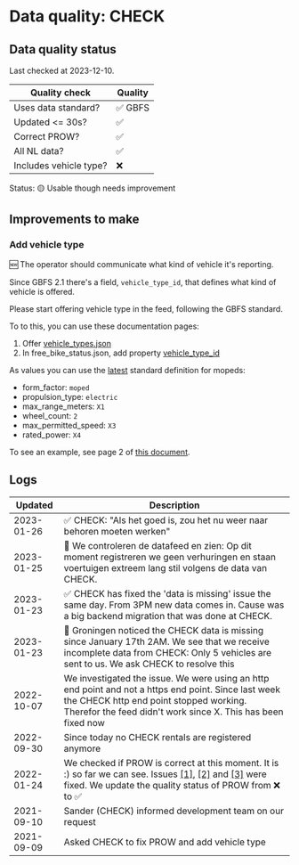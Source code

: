 # Data quality: CHECK

## Data quality status

Last checked at 2023-12-10.

| **Quality check**           | **Quality**
| --                          | --          |
| Uses data standard?         | ✅ GBFS
| Updated <= 30s?             | ✅
| Correct PROW?               | ✅
| All NL data?                | ✅
| Includes vehicle type?      | ❌

Status: 🟡 Usable though needs improvement

## Improvements to make

### Add vehicle type

🆕 The operator should communicate what kind of vehicle it's reporting. 

Since GBFS 2.1 there's a field, `vehicle_type_id`, that defines what kind of vehicle is offered.

Please start offering vehicle type in the feed, following the GBFS standard.

To to this, you can use these documentation pages: 

1. Offer [vehicle_types.json](https://github.com/NABSA/gbfs/blob/master/gbfs.md#vehicle_typesjson-added-in-v21)
2. In free_bike_status.json, add property [vehicle_type_id](https://github.com/NABSA/gbfs/blob/master/gbfs.md#free_bike_statusjson)

As values you can use the [latest](https://github.com/NABSA/gbfs/pull/370) standard definition for mopeds:

- form_factor: `moped`
- propulsion_type: `electric`
- max_range_meters: `X1`
- wheel_count: `2`
- max_permitted_speed: `X3`
- rated_power: `X4`

To see an example, see page 2 of [this document](https://docs.google.com/document/d/1P_oDBnFvr9qzo0_5YbnrCDYptFQV9ZUOJGfi8ACD1GE/edit?usp=sharing).

## Logs

| Updated    | Description
| ----       | ---
| 2023-01-26 | ✅ CHECK: "Als het goed is, zou het nu weer naar behoren moeten werken"
| 2023-01-25 | 🐛 We controleren de datafeed en zien: Op dit moment registreren we geen verhuringen en staan voertuigen extreem lang stil volgens de data van CHECK. 
| 2023-01-23 | ✅ CHECK has fixed the 'data is missing' issue the same day. From 3PM new data comes in. Cause was a big backend migration that was done at CHECK.
| 2023-01-23 | 🐛 Groningen noticed the CHECK data is missing since January 17th 2AM. We see that we receive incomplete data from CHECK: Only 5 vehicles are sent to us. We ask CHECK to resolve this
| 2022-10-07 | We investigated the issue. We were using an http end point and not a https end point. Since last week the CHECK http end point stopped working. Therefor the feed didn't work since X. This has been fixed now
| 2022-09-30 | Since today no CHECK rentals are registered anymore
| 2022-01-24 | We checked if PROW is correct at this moment. It is :)  so far we can see. Issues [[1]](https://github.com/Stichting-CROW/dashboarddeelmobiliteit-datakwaliteit/issues/9), [[2]](https://github.com/Stichting-CROW/dashboarddeelmobiliteit-datakwaliteit/issues/10) and [[3]](https://github.com/Stichting-CROW/dashboarddeelmobiliteit-datakwaliteit/issues/11) were fixed. We update the quality status of PROW from ❌ to ✅
| 2021-09-10 | Sander (CHECK) informed development team on our request
| 2021-09-09 | Asked CHECK to fix PROW and add vehicle type
